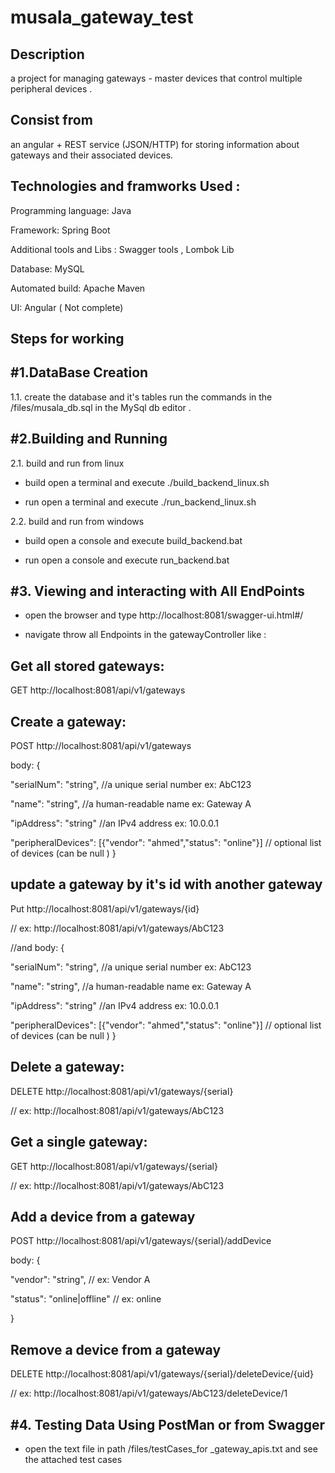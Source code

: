# musala_gateway_test
Description 
--------------------------------------------------------------------
a project for managing gateways - master devices that control multiple peripheral devices .

Consist from 
--------------------------------------------------------------------
an angular + REST service (JSON/HTTP) for storing information about gateways and their associated devices.

Technologies and framworks Used :
--------------------------------------------------------------------
Programming language: Java

Framework: Spring Boot

Additional tools and Libs : Swagger tools , Lombok Lib

Database: MySQL

Automated build: Apache Maven

UI:  Angular ( Not complete)

Steps for working 
--------------------------------------------------------------------
#1.DataBase Creation 
--------------------------------------------------------------------
1.1. create the database and it's tables run the commands in the /files/musala_db.sql in the MySql db editor .

#2.Building and Running
--------------------------------------------------------------------
2.1. build and run from linux

 - build open a terminal and execute ./build_backend_linux.sh

 - run open a terminal and execute ./run_backend_linux.sh

2.2. build and run from windows

- build open a console and execute build_backend.bat

- run open a console and execute run_backend.bat

#3. Viewing and interacting with All EndPoints 
--------------------------------------------------------------------
- open the browser and type http://localhost:8081/swagger-ui.html#/

- navigate throw all Endpoints in the gatewayController like :

Get all stored gateways:
--------------------------------------------------------------------
GET http://localhost:8081/api/v1/gateways

Create a gateway:
--------------------------------------------------------------------
POST http://localhost:8081/api/v1/gateways

body: {

"serialNum": "string", //a unique serial number ex: AbC123

"name": "string", //a human-readable name ex: Gateway A

"ipAddress": "string" //an IPv4 address ex: 10.0.0.1

"peripheralDevices": [{"vendor": "ahmed","status": "online"}] // optional list of devices (can be null )
}

update a gateway by it's id with another gateway
--------------------------------------------------------------------
Put http://localhost:8081/api/v1/gateways/{id}

// ex: http://localhost:8081/api/v1/gateways/AbC123

//and body: {

"serialNum": "string", //a unique serial number ex: AbC123

"name": "string", //a human-readable name ex: Gateway A

"ipAddress": "string" //an IPv4 address ex: 10.0.0.1

"peripheralDevices": [{"vendor": "ahmed","status": "online"}] // optional list of devices (can be null )
}


Delete a gateway:
--------------------------------------------------------------------
DELETE http://localhost:8081/api/v1/gateways/{serial}

// ex: http://localhost:8081/api/v1/gateways/AbC123

Get a single gateway:
--------------------------------------------------------------------
GET http://localhost:8081/api/v1/gateways/{serial} 

// ex: http://localhost:8081/api/v1/gateways/AbC123

Add a device from a gateway
--------------------------------------------------------------------

POST http://localhost:8081/api/v1/gateways/{serial}/addDevice

body: {

"vendor": "string", // ex: Vendor A

"status": "online|offline" // ex: online

}

Remove a device from a gateway
--------------------------------------------------------------------

DELETE http://localhost:8081/api/v1/gateways/{serial}/deleteDevice/{uid} 

// ex: http://localhost:8081/api/v1/gateways/AbC123/deleteDevice/1


#4. Testing Data Using PostMan or from Swagger
--------------------------------------------------------------------------
- open the text file in path /files/testCases_for _gateway_apis.txt 
 and see the attached test cases
